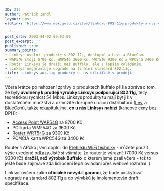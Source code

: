 ```yaml
---
ID: 216
author: Patrick Zandl
layout: post
oldlink: 'https://www.marigold.cz/item/linksys-802-11g-produkty-u-nas-oficialne-v-prodeji

  '
post_date: 2003-04-02 09:03:00
post_excerpt: ''
published: true
summary_points:
- Linksys uvolnil produkty s 802.11g, dostupné u Levi a BlueCom.
- WAP54G stojí 8700 Kč, WMP54G 3600 Kč, WRT54G 9300 Kč a WPC54G 3400 Kč.
- Router Linksys je dražší než Buffalo, ale s lepším ovládáním.
- Linksys negarantuje upgrade na finální standard 802.11g.
title: "Linksys 802.11g produkty u nás oficiálně v prodeji"
---
```


<p>
Včera krátce po nahození zprávy o produktech Buffalo přišla zpráva o tom, že byly <B>uvolněny k prodeji výrobky Linksys podporující 802.11g,</B> tedy teoretickou rychlost 54 Mbps. Linksys produkty tu mají být již v dostatečném množství a okamžitě dosupné u obou distributorů (<A href="http://www.levi.cz/" target=_blank>Levi</A> a <A href="http://www.bluecom.cz/" target=_blank>BlueCom</A>), takže rekapitulujme, <B>co u nás Linksys nabízí</B> (koncové ceny bez DPH):</p>

<UL>
<LI><A href="/wifidetail.html?id=109">Access Point WAP54G</A> za 8700 Kč</LI>
<LI>PCI karta WMP54G za 3600 Kč</LI>
<LI><A href="/wifidetail.html?id=110">Router WRT54G</A> za 9300 Kč</LI>
<LI>PCMCIA karta WPC54G za 3400 Kč</LI></UL>
<p>
Router a APčko jsem doplnil do <A href="/prehledwifi">Přehledu WiFi techniky</A>&#160;- můžete použít výše uvedené odkazy.Jistě si všímáte, že router je výrazně (7000 Kč versus 9300 Kč) <STRONG>dražší, než výrobek Buffalo</STRONG>, o kterém jsme psali včera - tož to ještě bude zajímavé zda lidi ocení lepší ovládání přes webové rozhraní&#160;:)</p>

<p>
Linksys ovšem zatím <STRONG>oficiálně nevydal garanci</STRONG>, že bude poskytovat upgrade na standard 802.11g a do výrobků je implementován draft specifikace. </p>